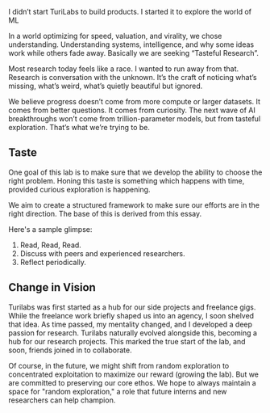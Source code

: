 I didn’t start TuriLabs to build products. I started it to explore the world of ML

In a world optimizing for speed, valuation, and virality, we chose understanding. Understanding systems, intelligence, and why some ideas work while others fade away. Basically we are seeking “Tasteful Research”. 

Most research today feels like a race. I wanted to run away from that. Research is conversation with the unknown. It’s the craft of noticing what’s missing, what’s weird, what’s quietly beautiful but ignored.

We believe progress doesn’t come from more compute or larger datasets. It comes from
better questions. It comes from curiosity. The next wave of AI breakthroughs won’t come from trillion-parameter models, but from tasteful exploration. That’s what we’re trying to be.

## Taste
One goal of this lab is to make sure that we develop the ability to choose the right problem. Honing this taste is something which happens with time, provided curious exploration is happening.

We aim to create a structured framework to make sure our efforts are in the right direction. The base of this is derived from this essay. 

Here's a sample glimpse:
1. Read, Read, Read.
2. Discuss with peers and experienced researchers.
3. Reflect periodically.

## Change in Vision
Turilabs was first started as a hub for our side projects and freelance gigs. While the freelance work briefly shaped us into an agency, I soon shelved that idea. As time passed, my mentality changed, and I developed a deep passion for research. Turilabs naturally evolved alongside this, becoming a hub for our research projects. This marked the true start of the lab, and soon, friends joined in to collaborate.

Of course, in the future, we might shift from random exploration to concentrated exploitation to maximize our reward (growing the lab). But we are committed to preserving our core ethos. We hope to always maintain a space for "random exploration," a role that future interns and new researchers can help champion.
